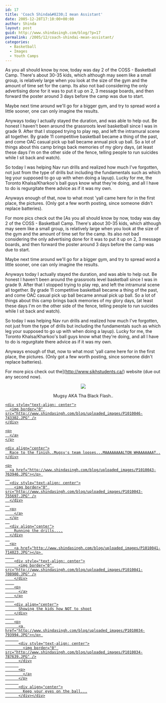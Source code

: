 ```yaml
---
id: 17
title: 'Coach Shinda&#8230;I mean Assistant'
date: 2005-12-28T17:10:00+00:00
author: Shinda
layout: post
guid: http://www.shindasingh.com/blog/?p=17
permalink: /2005/12/coach-shindai-mean-assistant/
categories:
  - Basketball
  - Images
  - Youth Camps
---
```

As you all should know by now, today was day 2 of the COSS - Basketball Camp. There's about 30-35 kids, which although may seem like a small group, is relatively large when you look at the size of the gym and the amount of time set for the camp. Its also not bad considering the only advertising done for it was to put it up on 2, 3 message boards, and then forward the poster around 3 days before the camp was due to start.

Maybe next time around we'll go for a bigger gym, and try to spread word a little sooner, one can only imagine the results.

Anyways today I actually stayed the duration, and was able to help out. Be honest I haven't been around the grassroots level basketball since I was in grade 9. After that I stopped trying to play rep, and left the intramural scene all together. By grade 11 competitive basketball became a thing of the past, and come OAC casual pick up ball became annual pick up ball. So a lot of things about this camp brings back memories of my glory days, (at least these days I'm on the other side of the fence, telling people to run suicides while I sit back and watch).

So today I was helping Nav run drills and realized how much I've forgotten, not just from the type of drills but including the fundamentals such as which leg your supposed to go up with when doing a layup). Lucky for me, the Toronto Khalsa/Kharkoo's ball guys know what they're doing, and all I have to do is regurgitate there advice as if it was my own.

Anyways enough of that, now to what most 'yall came here for in the first place, the pictures. (Only got a few worth posting, since someone didn't replace batteries).

For more pics check out the [As you all should know by now, today was day 2 of the COSS - Basketball Camp. There's about 30-35 kids, which although may seem like a small group, is relatively large when you look at the size of the gym and the amount of time set for the camp. Its also not bad considering the only advertising done for it was to put it up on 2, 3 message boards, and then forward the poster around 3 days before the camp was due to start.

Maybe next time around we'll go for a bigger gym, and try to spread word a little sooner, one can only imagine the results.

Anyways today I actually stayed the duration, and was able to help out. Be honest I haven't been around the grassroots level basketball since I was in grade 9. After that I stopped trying to play rep, and left the intramural scene all together. By grade 11 competitive basketball became a thing of the past, and come OAC casual pick up ball became annual pick up ball. So a lot of things about this camp brings back memories of my glory days, (at least these days I'm on the other side of the fence, telling people to run suicides while I sit back and watch).

So today I was helping Nav run drills and realized how much I've forgotten, not just from the type of drills but including the fundamentals such as which leg your supposed to go up with when doing a layup). Lucky for me, the Toronto Khalsa/Kharkoo's ball guys know what they're doing, and all I have to do is regurgitate there advice as if it was my own.

Anyways enough of that, now to what most 'yall came here for in the first place, the pictures. (Only got a few worth posting, since someone didn't replace batteries).

For more pics check out the](http://www.sikhstudents.ca/) website (due out any second now).

<div>
  <a href="http://www.shindasingh.com/blog/uploaded_images/P1010045-789837.JPG"></p> 
  
  <div style="text-align: center">
    <img border="0" src="http://www.shindasingh.com/blog/uploaded_images/P1010045-782688.JPG" />
  </div>
  
  <p>
    </a>
  </p>
  
  <div align="center">
    Mugsy AKA Tha Black Flash..
  </div>
  
  <p>
    <a href="http://www.shindasingh.com/blog/uploaded_images/P1010046-748481.JPG"></p> 
    
    <div style="text-align: center">
      <img border="0" src="http://www.shindasingh.com/blog/uploaded_images/P1010046-743302.JPG" />
    </div>
    
    <p>
      </a>
    </p>
    
    <div align="center">
      Race to the finish..Mugsy's team looses...MAAAAAAAALTON WHAAAAAAAT..
    </div>
    
    <p>
      <a href="http://www.shindasingh.com/blog/uploaded_images/P1010043-763946.JPG"></p> 
      
      <div style="text-align: center">
        <img border="0" src="http://www.shindasingh.com/blog/uploaded_images/P1010043-755697.JPG" />
      </div>
      
      <p>
        </a>
      </p>
      
      <div align="center">
        Running the drills....
      </div>
      
      <p>
        <a href="http://www.shindasingh.com/blog/uploaded_images/P1010041-714023.JPG"></p> 
        
        <div style="text-align: center">
          <img border="0" src="http://www.shindasingh.com/blog/uploaded_images/P1010041-708900.JPG" />
        </div>
        
        <p>
          </a>
        </p>
        
        <div align="center">
          Showing the kids how NOT to shoot
        </div>
        
        <p>
          <a href="http://www.shindasingh.com/blog/uploaded_images/P1010034-793994.JPG"></p> 
          
          <div style="text-align: center">
            <img border="0" src="http://www.shindasingh.com/blog/uploaded_images/P1010034-787639.JPG" />
          </div>
          
          <p>
            </a>
          </p>
          
          <div align="center">
            Keep your eyes on the ball...
          </div></div>